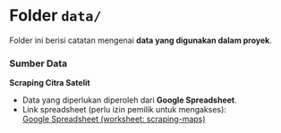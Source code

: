 # Folder `data/`

Folder ini berisi catatan mengenai **data yang digunakan dalam proyek**.  

### Sumber Data

**Scraping Citra Satelit**
   - Data yang diperlukan diperoleh dari **Google Spreadsheet**.  
   - Link spreadsheet (perlu izin pemilik untuk mengakses):  
     [Google Spreadsheet (worksheet: scraping-maps)](https://docs.google.com/spreadsheets/d/1eJ-uylcTjo_OGhcih7pgacc28KCz9Y8bx6tNw1157GM/)